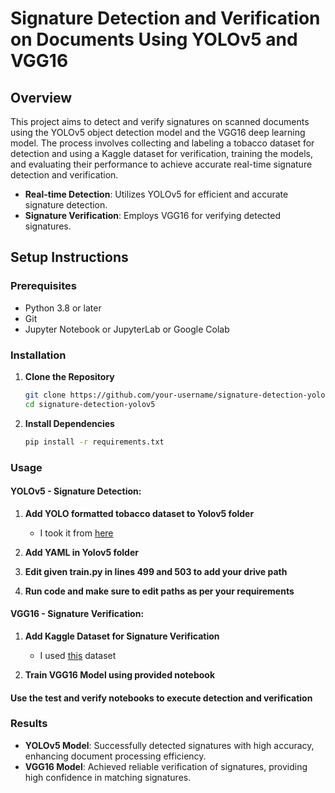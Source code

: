 # Signature Detection and Verification on Documents Using YOLOv5 and VGG16

## Overview

This project aims to detect and verify signatures on scanned documents using the YOLOv5 object detection model and the VGG16 deep learning model. The process involves collecting and labeling a tobacco dataset for detection and using a Kaggle dataset for verification, training the models, and evaluating their performance to achieve accurate real-time signature detection and verification.

- **Real-time Detection**: Utilizes YOLOv5 for efficient and accurate signature detection.
- **Signature Verification**: Employs VGG16 for verifying detected signatures.

## Setup Instructions

### Prerequisites

- Python 3.8 or later
- Git
- Jupyter Notebook or JupyterLab or Google Colab

### Installation

1. **Clone the Repository**

    ```sh
    git clone https://github.com/your-username/signature-detection-yolov5.git
    cd signature-detection-yolov5
    ```

2. **Install Dependencies**

    ```sh
    pip install -r requirements.txt
    ```

### Usage

#### YOLOv5 - Signature Detection:

1. **Add YOLO formatted tobacco dataset to Yolov5 folder**
   - I took it from [here](https://drive.google.com/drive/folders/1ttDGq_T2dprXJl0Y1lQP1ys64c0_a_hU) 

3. **Add YAML in Yolov5 folder**

4. **Edit given train.py in lines 499 and 503 to add your drive path**

5. **Run code and make sure to edit paths as per your requirements**


#### VGG16 - Signature Verification:

1. **Add Kaggle Dataset for Signature Verification**
    - I used [this](https://www.kaggle.com/datasets/robinreni/signature-verification-dataset) dataset

2. **Train VGG16 Model using provided notebook**

#### Use the test and verify notebooks to execute detection and verification

### Results

- **YOLOv5 Model**: Successfully detected signatures with high accuracy, enhancing document processing efficiency.
- **VGG16 Model**: Achieved reliable verification of signatures, providing high confidence in matching signatures.
